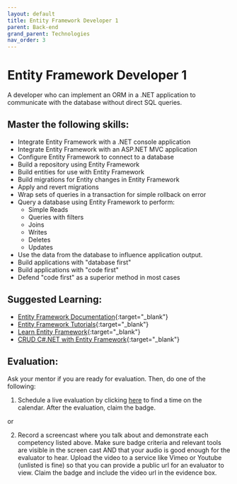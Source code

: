 ```yaml
---
layout: default
title: Entity Framework Developer 1
parent: Back-end
grand_parent: Technologies
nav_order: 3
---
```

# Entity Framework Developer 1

A developer who can implement an ORM in a .NET application to communicate with the database without direct SQL queries.

## Master the following skills:

- Integrate Entity Framework with a .NET console application
- Integrate Entity Framework with an ASP.NET MVC application
- Configure Entity Framework to connect to a database
- Build a repository using Entity Framework
- Build entities for use with Entity Framework
- Build migrations for Entity changes in Entity Framework
- Apply and revert migrations
- Wrap sets of queries in a transaction for simple rollback on error
- Query a database using Entity Framework to perform:
  - Simple Reads
  - Queries with filters
  - Joins
  - Writes
  - Deletes
  - Updates
- Use the data from the database to influence application output.
- Build applications with "database first"
- Build applications with "code first"
- Defend "code first" as a superior method in most cases

## Suggested Learning:

- [Entity Framework Documentation](https://docs.microsoft.com/en-us/ef/){:target="\_blank"}
- [Entity Framework Tutorials](https://www.entityframeworktutorial.net/){:target="\_blank"}
- [Learn Entity Framework](https://www.udemy.com/course/learn-entity-framework/){:target="\_blank"}
- [CRUD C#.NET with Entity Framework](https://www.udemy.com/course/crud-cnet-with-entity-framework/){:target="\_blank"}

## Evaluation:

Ask your mentor if you are ready for evaluation. Then, do one of the following:

1. Schedule a live evaluation by clicking [here](https://api.logro.io/widget/appointment/codex-evals/full-stack) to find a time on the calendar. After the evaluation, claim the badge.

or

2. Record a screencast where you talk about and demonstrate each competency listed above. Make sure badge criteria and relevant tools are visible in the screen cast AND that your audio is good enough for the evaluator to hear. Upload the video to a service like Vimeo or Youtube (unlisted is fine) so that you can provide a public url for an evaluator to view. Claim the badge and include the video url in the evidence box.
